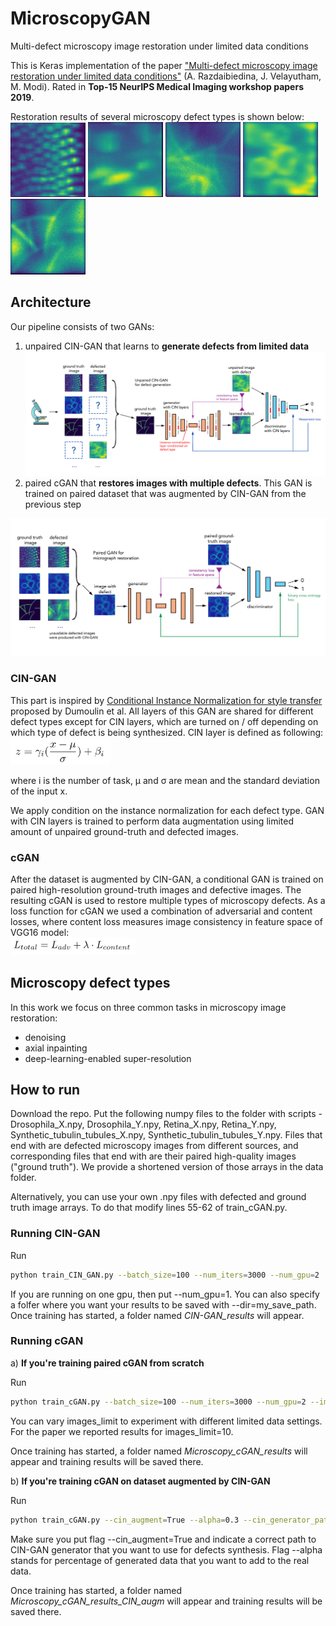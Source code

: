 # MicroscopyGAN
Multi-defect microscopy image restoration under limited data conditions

This is Keras implementation of the paper <a href='http://arxiv.org/abs/1910.14207'>"Multi-defect microscopy image restoration under limited data conditions"</a> (A. Razdaibiedina, J. Velayutham, M. Modi). Rated in **Top-15 NeurIPS Medical Imaging workshop papers 2019**.

Restoration results of several microscopy defect types is shown below: <br/>
<img src="animations/example1.gif" width="120px"/> <img src="animations/example2.gif" width="120px"/> <img src="animations/example3.gif" width="120px"/> <img src="animations/example4.gif" width="120px"/> <img src="animations/example5.gif" width="120px"/> 

## Architecture 
Our pipeline consists of two GANs:
1. unpaired CIN-GAN that learns to **generate defects from limited data**
<img src="illustrations/pipeline1.png" width="600px"/> <br/>
2. paired cGAN that **restores images with multiple defects**. This GAN is trained on paired dataset that was augmented by CIN-GAN from the previous step
<img src="illustrations/pipeline2.png" width="600px"/>

### CIN-GAN
This part is inspired by <a href='https://arxiv.org/abs/1610.07629'>Conditional Instance Normalization for style transfer</a> proposed by Dumoulin et al. All layers of this GAN are shared for different defect types except for CIN layers, which are turned on / off depending on which type of defect is being synthesized. CIN layer is defined as following: <br/>
<img src="illustrations/cin.png" width="160px"/>

where i is the number of task, μ and σ are mean and the standard deviation of the input x.

We apply condition on the instance normalization for each defect type. GAN with CIN layers is trained to perform data augmentation using limited amount of unpaired ground-truth and defected images.

### cGAN
After the dataset is augmented by CIN-GAN, a conditional GAN is trained on paired high-resolution ground-truth images and defective images. The resulting cGAN is used to restore multiple types of microscopy defects. As a loss function for cGAN we used a combination of adversarial and content losses, where content loss measures image consistency in feature space of VGG16 model:<br/>
<img src="illustrations/loss.png" width="200px"/>

## Microscopy defect types
In this work we focus on three common tasks in microscopy image restoration: 
* denoising 
* axial inpainting 
* deep-learning-enabled super-resolution


## How to run

Download the repo. Put the following numpy files to the folder with scripts - Drosophila_X.npy, Drosophila_Y.npy, Retina_X.npy, Retina_Y.npy, Synthetic_tubulin_tubules_X.npy, Synthetic_tubulin_tubules_Y.npy. Files that end with are defected microscopy images from different sources, and corresponding files that end with are their paired high-quality images ("ground truth"). We provide a shortened version of those arrays in the data folder.

Alternatively, you can use your own .npy files with defected and ground truth image arrays. To do that modify lines 55-62 of train_cGAN.py.

### Running CIN-GAN

Run

```bash
python train_CIN_GAN.py --batch_size=100 --num_iters=3000 --num_gpu=2 
```
If you are running on one gpu, then put --num_gpu=1. You can also specify a folfer where you want your results to be saved with --dir=my_save_path. Once training has started, a folder named *CIN-GAN_results* will appear.


### Running cGAN

a) **If you're training paired cGAN from scratch**

Run

```bash
python train_cGAN.py --batch_size=100 --num_iters=3000 --num_gpu=2 --images_limit=50
```
You can vary images_limit to experiment with different limited data settings. For the paper we reported results for images_limit=10. 

Once training has started, a folder named *Microscopy_cGAN_results* will appear and training results will be saved there.



b) **If you're training cGAN on dataset augmented by CIN-GAN**

Run
```bash
python train_cGAN.py --cin_augment=True --alpha=0.3 --cin_generator_path=/CIN-GAN/generator.h5 --batch_size=100 --num_iters=3000 --num_gpu=2 --images_limit=50
```

Make sure you put flag --cin_augment=True and indicate a correct path to CIN-GAN generator that you want to use for defects synthesis. Flag --alpha stands for percentage of generated data that you want to add to the real data.

Once training has started, a folder named *Microscopy_cGAN_results_CIN_augm* will appear and training results will be saved there.
